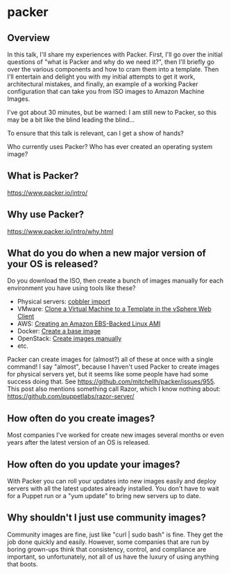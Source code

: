 # packer

## Overview

In this talk, I'll share my experiences with Packer. First, I'll go over the initial questions of "what is Packer and why do we need it?", then I'll briefly go over the various components and how to cram them into a template. Then I'll entertain and delight you with my initial attempts to get it work, architectural mistakes, and finally, an example of a working Packer configuration that can take you from ISO images to Amazon Machine Images.

I've got about 30 minutes, but be warned: I am still new to Packer, so this may be a bit like the blind leading the blind...

To ensure that this talk is relevant, can I get a show of hands?

Who currently uses Packer?
Who has ever created an operating system image?

## What is Packer?

https://www.packer.io/intro/

## Why use Packer?

https://www.packer.io/intro/why.html

## What do you do when a new major version of your OS is released?

Do you download the ISO, then create a bunch of images manually for each environment you have using tools like these?

- Physical servers: [cobbler import](http://cobbler.github.io/manuals/quickstart/)
- VMware: [Clone a Virtual Machine to a Template in the vSphere Web Client](http://pubs.vmware.com/vsphere-65/index.jsp#com.vmware.vsphere.vm_admin.doc/GUID-FE6DE4DF-FAD0-4BB0-A1FD-AFE9A40F4BFE_copy.html)
- AWS: [Creating an Amazon EBS-Backed Linux AMI](http://docs.aws.amazon.com/AWSEC2/latest/UserGuide/creating-an-ami-ebs.html)
- Docker: [Create a base image](https://docs.docker.com/engine/userguide/eng-image/baseimages/)
- OpenStack: [Create images manually](http://docs.openstack.org/image-guide/create-images-manually.html)
- etc.

Packer can create images for (almost?) all of these at once with a single command! I say "almost", because I haven't used Packer to create images for physical servers yet, but it seems like some people have had some success doing that. See https://github.com/mitchellh/packer/issues/955. This post also mentions something call Razor, which I know nothing about: https://github.com/puppetlabs/razor-server/

## How often do you create images?

Most companies I've worked for create new images several months or even years after the latest version of an OS is released. 

## How often do you update your images?

With Packer you can roll your updates into new images easily and deploy servers with all the latest updates already installed. You don't have to wait for a Puppet run or a "yum update" to bring new servers up to date.

## Why shouldn't I just use community images?

Community images are fine, just like "curl | sudo bash" is fine. They get the job done quickly and easily. However, some companies that are run by boring grown-ups think that consistency, control, and compliance are important, so unfortunately, not all of us have the luxury of using anything that boots.










